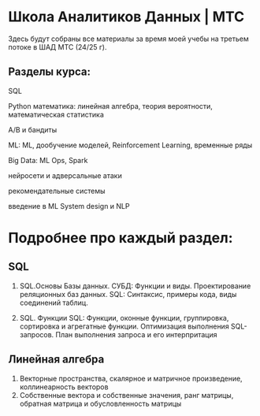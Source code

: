 # Школа Аналитиков Данных | МТС

Здесь будут собраны все материалы за время моей учебы на третьем потоке в ШАД МТС (24/25 г).


## Разделы курса:

SQL

Python
математика: линейная алгебра, теория вероятности, математическая статистика

A/B и бандиты

ML: ML, дообучение моделей, Reinforcement Learning, временные ряды

Big Data: ML Ops, Spark

нейросети и адверсальные атаки

рекомендательные системы

введение в ML System design и NLP

# Подробнее про каждый раздел:

## SQL

1. SQL.Основы
Базы данных. СУБД:
Функции и виды.
Проектирование
реляционных баз данных.
SQL: Синтаксис, примеры кода, виды соединений таблиц.

2. SQL. Функции
SQL: Функции, оконные функции, группировка, сортировка и агрегатные функции. Оптимизация выполнения SQL-запросов.
План выполнения запроса и его интерпритация

## Линейная алгебра

1. Векторные пространства, скалярное и матричное произведение, коллинеарность векторов
2. Собственные вектора и собственные значения, ранг матрицы, обратная матрица и обусловленность матрицы

